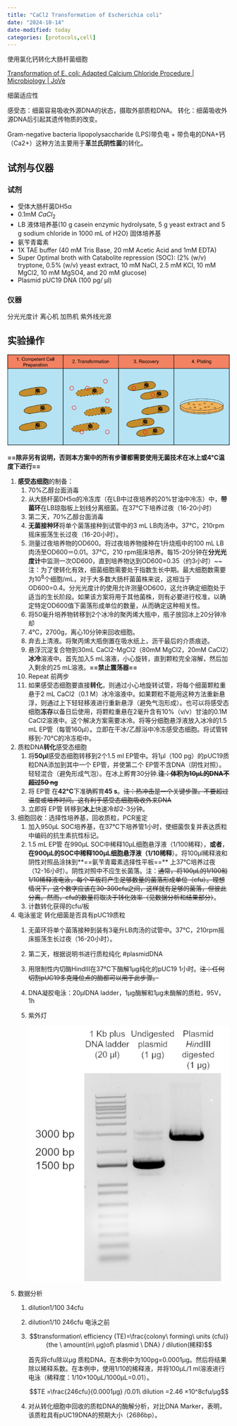 ```yaml
---
title: "CaCl2 Transformation of Escherichia coli"
date: "2024-10-14"
date-modified: today
categories: [protocols,cell]
---
```


使用氯化钙转化大肠杆菌细胞

[Transformation of E. coli: Adapted Calcium Chloride Procedure \| Microbiology \| JoVe](https://app.jove.com/cn/v/10515/transformation-of-e-coli-cells-using-an-adapted-calcium-chloride-procedure?language=cn)

细菌适应性

感受态：细菌容易吸收外源DNA的状态，摄取外部质粒DNA。 转化：细菌吸收外源DNA后引起其遗传物质的改变。

Gram-negative bacteria lipopolysaccharide (LPS)带负电 + 带负电的DNA+钙（Ca2+）这种方法主要用于**革兰氏阴性菌**的转化。

## 试剂与仪器

### 试剂

-   受体大肠杆菌DH5α
-   0.1mM $CaCl_2$
-   LB 液体培养基(10 g casein enzymic hydrolysate, 5 g yeast extract and 5 g sodium chloride in 1000 mL of H2O) 固体培养基
-   氨苄青霉素
-   1X TAE buffer (40 mM Tris Base, 20 mM Acetic Acid and 1mM EDTA)
-   Super Optimal broth with Catabolite repression (SOC): (2% (w/v) tryptone, 0.5% (w/v) yeast extract, 10 mM NaCl, 2.5 mM KCl, 10 mM MgCl2, 10 mM MgSO4, and 20 mM glucose)
-   Plasmid pUC19 DNA (100 pg/ µl)

### 仪器

分光光度计 离心机 加热机 紫外线光源

## 实验操作

![](attachments/transformation.bmp)

**==除非另有说明，否则本方案中的所有步骤都需要使用无菌技术在冰上或4°C温度下进行==**

1.  **感受态细胞**的制备：
    1.  70%乙醇台面消毒
    2.  从大肠杆菌DH5α的冷冻库（在LB中过夜培养的20%甘油中冷冻）中，**带菌环**在LB琼脂板上划线分离细菌。在37°C下培养过夜（16-20小时）
    3.  第二天，70%乙醇台面消毒
    4.  **无菌接种环**将单个菌落接种到试管中的3 mL LB肉汤中。37°C，210rpm摇床振荡生长过夜（16-20小时）。
    5.  测量过夜培养物的OD600。将过夜培养物接种在1升烧瓶中的100 mL LB肉汤至OD600＝0.01。37°C，210 rpm摇床培养。每15-20分钟在**分光光度计**中监测一次OD600，直到培养物达到OD600=0.35（约3小时）\~\~注：为了使转化有效，细菌细胞需要处于指数生长中期。最大细胞数需要为$10^8$个细胞/mL，对于大多数大肠杆菌菌株来说，这相当于OD600=0.4。分光光度计的使用允许测量OD600，这允许确定细胞处于适当的生长阶段。如果该方案将用于其他菌株，则有必要进行校准，以确定特定OD600值下菌落形成单位的数量，从而确定这种相关性。
    6.  将50毫升培养物转移到2个冰冷的聚丙烯大瓶中，瓶子放回冰上20分钟冷却
    7.  4°C，2700g，离心10分钟来回收细胞。
    8.  弃去上清液。将聚丙烯大瓶倒置在吸水纸上，沥干最后的介质痕迹。
    9.  悬浮沉淀复合物到30mL CaCl2-MgCl2（80mM MgCl2，20mM CaCl2）**冰冷**溶液中。首先加入5 mL溶液，小心旋转，直到颗粒完全溶解，然后加入剩余的25 mL溶液。**==禁止震荡器==**
    10. Repeat 前两步
    11. 如果感受态细胞要直接**转化**，则通过小心地旋转试管，将每个细菌颗粒重悬于2 mL CaCl2（0.1 M）冰冷溶液中。如果颗粒不能用这种方法重新悬浮，则通过上下轻轻移液进行重新悬浮（避免气泡形成）。也可以将感受态细胞**冻存**以备日后使用，将颗粒重悬在2毫升含有10%（v/v）甘油的0.1M CaCl2溶液中。这个解决方案需要冰冷。将等分细胞悬浮液放入冰冷的1.5 mL EP管（每管160µl）。立即在干冰/乙醇浴中冷冻感受态细胞。将试管转移到-70°C的冷冻柜中。
2.  质粒DNA**转化**感受态细胞
    1.  将**50µl**感受态细胞转移到2个1.5 ml EP管中。将1µl（100 pg）的pUC19质粒DNA添加到其中一个 EP管，并使第二个 EP管不含DNA（阴性对照）。轻轻混合（避免形成气泡）。在冰上孵育30分钟.~~**注：体积为10µL的DNA不超过50 ng**~~
    2.  将 EP管 在**42°C**下准确孵育**45 s**。~~注：热冲击是一个关键步骤。不要超过温度或培养时间。这有利于感受态细胞吸收外来DNA~~
    3.  立即将 EP管 转移到**冰上**快速冷却2-3分钟。
3.  细胞回收：选择性培养基，回收质粒，PCR鉴定
    1.  加入950µL SOC培养基，在37°C下培养管1小时，使细菌恢复并表达质粒中编码的抗生素抗性标记。
    2.  1.5 mL EP管 在990µL SOC中稀释10µL细胞悬浮液（1/100稀释），**或者**，**在900µL的SOC中稀释100µL细胞悬浮液（1/10稀释**）。将100µl稀释液和阴性对照品涂抹到**==氨苄青霉素选择性平板==** 上37°C培养过夜（12-16小时）。阴性对照中不应生长菌落。注：~~通常，将100µL的1/100和1/10稀释液电泳，每个平板将产生足够数量的菌落形成单位（cfu）。理想情况下，这个数字应该在30-300cfu之间，这样就有足够的菌落，但彼此分离。然而，cfu的数量将取决于转化效率（见数据分析和结果部分）~~。
    3.  计数转化获得的cfu/板
4.  电泳鉴定 转化细菌是否具有pUC19质粒
    1.  无菌环将单个菌落接种到装有3毫升LB肉汤的试管中。37°C，210rpm摇床振荡生长过夜（16-20小时）。

    2.  第二天，根据说明书进行质粒纯化 #plasmidDNA

    3.  用限制性内切酶HindIII在37°C下酶解1µg纯化的pUC19 1小时。~~注：任何切割pUC19多克隆位点的酶都可以用于此步骤。~~

    4.  DNA凝胶电泳：20μlDNA ladder，1μg酶解和1μg未酶解的质粒，95V，1h

    5.  紫外灯

        ![](attachments/plasmidDNAPAGE.bmp)
5.  数据分析
    1.  dilution1/100 34cfu

    2.  dilution1/10 246cfu 电泳之前

    3.  $$transformation\ efficiency (TE)=\frac{colony\ forming\  units (cfu)}{the \ amount(in\  μg)of\  plasmid \ DNA} / dilution(稀释)$$

        首先将cfu除以µg 质粒DNA，在本例中为100pg=0.0001µg。然后将结果除以稀释系数。在本例中，使用1/10的稀释液，并将100µL/1 ml溶液进行电泳（稀释度：1/10×100µL/1000µL=0.01）。

        $$TE =\frac{246cfu}{0.0001μg} /0.01\ dilution =2.46 ×10^8cfu/μg$$

    4.  对从转化细胞中回收的质粒DNA的酶解分析，对比DNA Marker，表明，该质粒具有pUC19DNA的预期大小（2686bp）。
